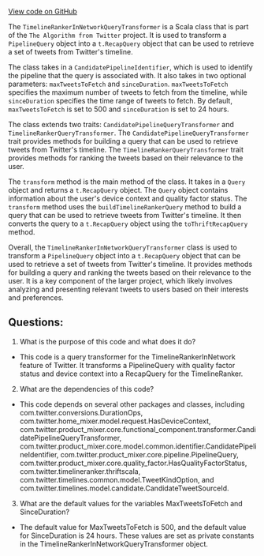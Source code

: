 [View code on GitHub](https://github.com/misbahsy/the-algorithm/home-mixer/server/src/main/scala/com/twitter/home_mixer/product/scored_tweets/query_transformer/TimelineRankerInNetworkQueryTransformer.scala)

The `TimelineRankerInNetworkQueryTransformer` is a Scala class that is part of the `The Algorithm from Twitter` project. It is used to transform a `PipelineQuery` object into a `t.RecapQuery` object that can be used to retrieve a set of tweets from Twitter's timeline. 

The class takes in a `CandidatePipelineIdentifier`, which is used to identify the pipeline that the query is associated with. It also takes in two optional parameters: `maxTweetsToFetch` and `sinceDuration`. `maxTweetsToFetch` specifies the maximum number of tweets to fetch from the timeline, while `sinceDuration` specifies the time range of tweets to fetch. By default, `maxTweetsToFetch` is set to 500 and `sinceDuration` is set to 24 hours.

The class extends two traits: `CandidatePipelineQueryTransformer` and `TimelineRankerQueryTransformer`. The `CandidatePipelineQueryTransformer` trait provides methods for building a query that can be used to retrieve tweets from Twitter's timeline. The `TimelineRankerQueryTransformer` trait provides methods for ranking the tweets based on their relevance to the user.

The `transform` method is the main method of the class. It takes in a `Query` object and returns a `t.RecapQuery` object. The `Query` object contains information about the user's device context and quality factor status. The `transform` method uses the `buildTimelineRankerQuery` method to build a query that can be used to retrieve tweets from Twitter's timeline. It then converts the query to a `t.RecapQuery` object using the `toThriftRecapQuery` method.

Overall, the `TimelineRankerInNetworkQueryTransformer` class is used to transform a `PipelineQuery` object into a `t.RecapQuery` object that can be used to retrieve a set of tweets from Twitter's timeline. It provides methods for building a query and ranking the tweets based on their relevance to the user. It is a key component of the larger project, which likely involves analyzing and presenting relevant tweets to users based on their interests and preferences.
## Questions: 
 1. What is the purpose of this code and what does it do?
- This code is a query transformer for the TimelineRankerInNetwork feature of Twitter. It transforms a PipelineQuery with quality factor status and device context into a RecapQuery for the TimelineRanker.

2. What are the dependencies of this code?
- This code depends on several other packages and classes, including com.twitter.conversions.DurationOps, com.twitter.home_mixer.model.request.HasDeviceContext, com.twitter.product_mixer.core.functional_component.transformer.CandidatePipelineQueryTransformer, com.twitter.product_mixer.core.model.common.identifier.CandidatePipelineIdentifier, com.twitter.product_mixer.core.pipeline.PipelineQuery, com.twitter.product_mixer.core.quality_factor.HasQualityFactorStatus, com.twitter.timelineranker.thriftscala, com.twitter.timelines.common.model.TweetKindOption, and com.twitter.timelines.model.candidate.CandidateTweetSourceId.

3. What are the default values for the variables MaxTweetsToFetch and SinceDuration?
- The default value for MaxTweetsToFetch is 500, and the default value for SinceDuration is 24 hours. These values are set as private constants in the TimelineRankerInNetworkQueryTransformer object.